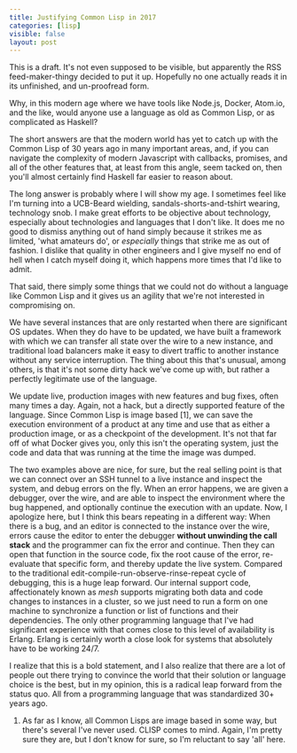 ```yaml
---
title: Justifying Common Lisp in 2017
categories: [lisp]
visible: false
layout: post
---
```


  This is a draft.  It's not even supposed to be visible, but apparently the RSS feed-maker-thingy decided to put it up.  Hopefully no one actually reads it in its unfinished, and un-proofread form.


  Why, in this modern age where we have tools like Node.js, Docker, Atom.io, and the like, would anyone use a language as old as Common Lisp, or as complicated as Haskell?

  The short answers are that the modern world has yet to catch up with the Common Lisp of 30 years ago in many important areas, and, if you can navigate the complexity of modern Javascript with callbacks, promises, and all of the other features that, at least from this angle, seem tacked on, then you'll almost certainly find Haskell far easier to reason about.

  The long answer is probably where I will show my age.  I sometimes feel like I'm turning into a UCB-Beard wielding, sandals-shorts-and-tshirt wearing, technology snob.  I make great efforts to be objective about technology, especially about technologies and languages that I don't like.  It does me no good to dismiss anything out of hand simply because it strikes me as limited, 'what amateurs do', or *especially* things that strike me as out of fashion.  I dislike that quality in other engineers and I give myself no end of hell when I catch myself doing it, which happens more times that I'd like to admit.

  That said, there simply some things that we could not do without a language like Common Lisp and it gives us an agility that we're not interested in compromising on.

We have several instances that are only restarted when there are significant OS updates.  When they do have to be updated, we have built a framework with which we can transfer all state over the wire to a new instance, and traditional load balancers make it easy to divert traffic to another instance without any service interruption.  The thing about this that's unusual, among others, is that it's not some dirty hack we've come up with, but rather a perfectly legitimate use of the language.

We update live, production images with new features and bug fixes, often many times a day.  Again, not a hack, but a directly supported feature of the language.  Since Common Lisp is image based [1], we can save the execution environment of a product at any time and use that as either a production image, or as a checkpoint of the development.  It's not that far off of what Docker gives you, only this isn't the operating system, just the code and data that was running at the time the image was dumped.

The two examples above are nice, for sure, but the real selling point is that we can connect over an SSH tunnel to a live instance and inspect the system, and debug errors on the fly.  When an error happens, we are given a debugger, over the wire, and are able to inspect the environment where the bug happened, and optionally continue the execution with an update.  Now, I apologize here, but I think this bears repeating in a different way: When there is a bug, and an editor is connected to the instance over the wire, errors cause the editor to enter the debugger **without unwinding the call stack** and the programmer can fix the error and continue.  Then they can open that function in the source code, fix the root cause of the error, re-evaluate that specific form, and thereby update the live system.  Compared to the traditional edit-compile-run-observe-rinse-repeat cycle of debugging, this is a huge leap forward.  Our internal support code, affectionately known as *mesh* supports migrating both data and code changes to instances in a cluster, so we just need to run a form on one machine to synchronize a function or list of functions and their dependencies.  The only other programming language that I've had significant experience with that comes close to this level of availability is Erlang.  Erlang is certainly worth a close look for systems that absolutely have to be working 24/7.

I realize that this is a bold statement, and I also realize that there are a lot of people out there trying to convince the world that their solution or language choice is the best, but in my opinion, this is a radical leap forward from the status quo.  All from a programming language that was standardized 30+ years ago.




1. As far as I know, all Common Lisps are image based in some way, but there's several I've never used.  CLISP comes to mind.  Again, I'm pretty sure they are, but I don't know for sure, so I'm reluctant to say 'all' here.
